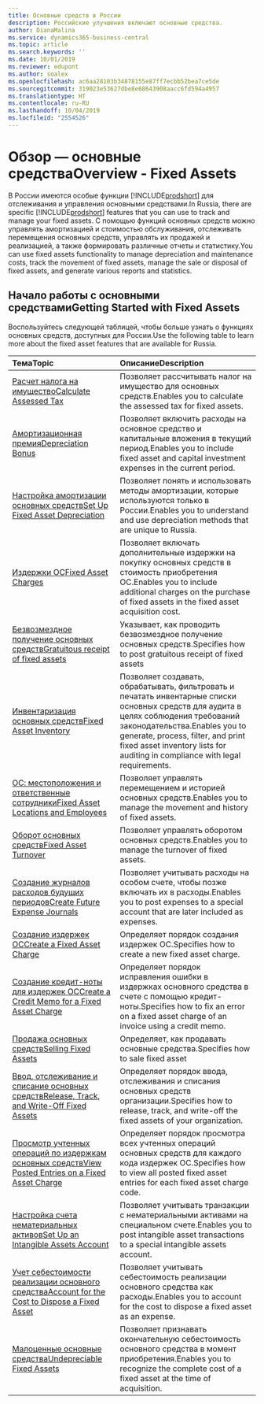 ```yaml
---
title: Основные средств в России
description: Российские улучшения включают основные средства.
author: DianaMalina
ms.service: dynamics365-business-central
ms.topic: article
ms.search.keywords: ''
ms.date: 10/01/2019
ms.reviewer: edupont
ms.author: soalex
ms.openlocfilehash: ac6aa28103b34878155e87ff7ecbb52bea7ce5de
ms.sourcegitcommit: 319023e53627dbe8e68643908aacc6fd594a4957
ms.translationtype: HT
ms.contentlocale: ru-RU
ms.lasthandoff: 10/04/2019
ms.locfileid: "2554526"
---
```

# <a name="overview---fixed-assets"></a><span data-ttu-id="1bfa4-103">Обзор — основные средства</span><span class="sxs-lookup"><span data-stu-id="1bfa4-103">Overview - Fixed Assets</span></span>

<span data-ttu-id="1bfa4-104">В России имеются особые функции [!INCLUDE[prodshort](../../includes/prodshort.md)] для отслеживания и управления основными средствами.</span><span class="sxs-lookup"><span data-stu-id="1bfa4-104">In Russia, there are specific [!INCLUDE[prodshort](../../includes/prodshort.md)] features that you can use to track and manage your fixed assets.</span></span> <span data-ttu-id="1bfa4-105">С помощью функций основных средств можно управлять амортизацией и стоимостью обслуживания, отслеживать перемещения основных средств, управлять их продажей и реализацией, а также формировать различные отчеты и статистику.</span><span class="sxs-lookup"><span data-stu-id="1bfa4-105">You can use fixed assets functionality to manage depreciation and maintenance costs, track the movement of fixed assets, manage the sale or disposal of fixed assets, and generate various reports and statistics.</span></span>

## <a name="getting-started-with-fixed-assets"></a><span data-ttu-id="1bfa4-106">Начало работы с основными средствами</span><span class="sxs-lookup"><span data-stu-id="1bfa4-106">Getting Started with Fixed Assets</span></span>

<span data-ttu-id="1bfa4-107">Воспользуйтесь следующей таблицей, чтобы больше узнать о функциях основных средств, доступных для России.</span><span class="sxs-lookup"><span data-stu-id="1bfa4-107">Use the following table to learn more about the fixed asset features that are available for Russia.</span></span>


| <span data-ttu-id="1bfa4-108">Тема</span><span class="sxs-lookup"><span data-stu-id="1bfa4-108">Topic</span></span>                                                     | <span data-ttu-id="1bfa4-109">Описание</span><span class="sxs-lookup"><span data-stu-id="1bfa4-109">Description</span></span>                                                  |
| :-------------------------------------------------------- | :----------------------------------------------------------- |
| [<span data-ttu-id="1bfa4-110">Расчет налога на имущество</span><span class="sxs-lookup"><span data-stu-id="1bfa4-110">Calculate Assessed Tax</span></span>](How-to-Calculate-Assessed-Tax.md)                        | <span data-ttu-id="1bfa4-111">Позволяет рассчитывать налог на имущество для основных средств.</span><span class="sxs-lookup"><span data-stu-id="1bfa4-111">Enables you to calculate the assessed tax for fixed assets.</span></span>  |
| [<span data-ttu-id="1bfa4-112">Амортизационная премия</span><span class="sxs-lookup"><span data-stu-id="1bfa4-112">Depreciation Bonus</span></span>](Depreciation-Bonus.md)                                    | <span data-ttu-id="1bfa4-113">Позволяет включить расходы на основное средство и капитальные вложения в текущий период.</span><span class="sxs-lookup"><span data-stu-id="1bfa4-113">Enables you to include fixed asset and capital investment expenses in the current period.</span></span> |
| [<span data-ttu-id="1bfa4-114">Настройка амортизации основных средств</span><span class="sxs-lookup"><span data-stu-id="1bfa4-114">Set Up Fixed Asset Depreciation</span></span>](../../fa-how-setup-depreciation.md)               | <span data-ttu-id="1bfa4-115">Позволяет понять и использовать методы амортизации, которые используются только в России.</span><span class="sxs-lookup"><span data-stu-id="1bfa4-115">Enables you to understand and use depreciation methods that are unique to Russia.</span></span> |
| [<span data-ttu-id="1bfa4-116">Издержки ОС</span><span class="sxs-lookup"><span data-stu-id="1bfa4-116">Fixed Asset Charges</span></span>](Fixed-Asset-Charges.md)                                   | <span data-ttu-id="1bfa4-117">Позволяет включать дополнительные издержки на покупку основных средств в стоимость приобретения ОС.</span><span class="sxs-lookup"><span data-stu-id="1bfa4-117">Enables you to include additional charges on the purchase of fixed assets in the fixed asset acquisition cost.</span></span> |
|[<span data-ttu-id="1bfa4-118">Безвозмездное получение основных средств</span><span class="sxs-lookup"><span data-stu-id="1bfa4-118">Gratuitous receipt of fixed assets</span></span>](Gratuitous-receipt-of-fixed-assets.md)| <span data-ttu-id="1bfa4-119">Указывает, как проводить безвозмездное получение основных средств.</span><span class="sxs-lookup"><span data-stu-id="1bfa4-119">Specifies how to post gratuitous receipt of fixed assets</span></span>|
| [<span data-ttu-id="1bfa4-120">Инвентаризация основных средств</span><span class="sxs-lookup"><span data-stu-id="1bfa4-120">Fixed Asset Inventory</span></span>](Fixed-Asset-Inventory.md)                                 | <span data-ttu-id="1bfa4-121">Позволяет создавать, обрабатывать, фильтровать и печатать инвентарные списки основных средств для аудита в целях соблюдения требований законодательства.</span><span class="sxs-lookup"><span data-stu-id="1bfa4-121">Enables you to generate, process, filter, and print fixed asset inventory lists for auditing in compliance with legal requirements.</span></span> |
| [<span data-ttu-id="1bfa4-122">ОС: местоположения и ответственные сотрудники</span><span class="sxs-lookup"><span data-stu-id="1bfa4-122">Fixed Asset Locations and Employees</span></span>](Fixed-Asset-Locations-and-Employees.md)                   | <span data-ttu-id="1bfa4-123">Позволяет управлять перемещением и историей основных средств.</span><span class="sxs-lookup"><span data-stu-id="1bfa4-123">Enables you to manage the movement and history of fixed assets.</span></span> |
| [<span data-ttu-id="1bfa4-124">Оборот основных средств</span><span class="sxs-lookup"><span data-stu-id="1bfa4-124">Fixed Asset Turnover</span></span>](Fixed-Asset-Turnover.md)                                  | <span data-ttu-id="1bfa4-125">Позволяет управлять оборотом основных средств.</span><span class="sxs-lookup"><span data-stu-id="1bfa4-125">Enables you to manage the turnover of fixed assets.</span></span>          |
| [<span data-ttu-id="1bfa4-126">Создание журналов расходов будущих периодов</span><span class="sxs-lookup"><span data-stu-id="1bfa4-126">Create Future Expense Journals</span></span>](How-to-Create-Future-Expense-Journals.md)                | <span data-ttu-id="1bfa4-127">Позволяет учитывать расходы на особом счете, чтобы позже включать их в расходы.</span><span class="sxs-lookup"><span data-stu-id="1bfa4-127">Enables you to post expenses to a special account that are later included as expenses.</span></span> |
| [<span data-ttu-id="1bfa4-128">Создание издержек ОС</span><span class="sxs-lookup"><span data-stu-id="1bfa4-128">Create a Fixed Asset Charge</span></span>](How-to-Create-a-Fixed-Asset-Charge.md)                   | <span data-ttu-id="1bfa4-129">Определяет порядок создания издержек ОС.</span><span class="sxs-lookup"><span data-stu-id="1bfa4-129">Specifies how to create a new fixed asset charge.</span></span>            |
| [<span data-ttu-id="1bfa4-130">Создание кредит-ноты для издержек ОС</span><span class="sxs-lookup"><span data-stu-id="1bfa4-130">Create a Credit Memo for a Fixed Asset Charge</span></span>](How-to-Create-a-Credit-Memo-for-a-Fixed-Asset-Charge.md) | <span data-ttu-id="1bfa4-131">Определяет порядок исправления ошибки в издержках основного средства в счете с помощью кредит-ноты.</span><span class="sxs-lookup"><span data-stu-id="1bfa4-131">Specifies how to fix an error on a fixed asset charge of an invoice using a credit memo.</span></span> |
|[<span data-ttu-id="1bfa4-132">Продажа основных средств</span><span class="sxs-lookup"><span data-stu-id="1bfa4-132">Selling Fixed Assets</span></span>](Sale-of-fixed-assets.md)|<span data-ttu-id="1bfa4-133">Определяет, как продавать основные средства.</span><span class="sxs-lookup"><span data-stu-id="1bfa4-133">Specifies how to sale fixed asset</span></span>|
| [<span data-ttu-id="1bfa4-134">Ввод, отслеживание и списание основных средств</span><span class="sxs-lookup"><span data-stu-id="1bfa4-134">Release, Track, and Write-Off Fixed Assets</span></span>](How-to-Release-Track-Write-Off-Fixed-Assets.md)    | <span data-ttu-id="1bfa4-135">Определяет порядок ввода, отслеживания и списания основных средств организации.</span><span class="sxs-lookup"><span data-stu-id="1bfa4-135">Specifies how to release, track, and write-off the fixed assets of your organization.</span></span> |
| [<span data-ttu-id="1bfa4-136">Просмотр учтенных операций по издержкам основных средств</span><span class="sxs-lookup"><span data-stu-id="1bfa4-136">View Posted Entries on a Fixed Asset Charge</span></span>](How-to-View-Posted-Entries-on-a-Fixed-Asset-Charge.md)   | <span data-ttu-id="1bfa4-137">Определяет порядок просмотра всех учтенных операций основных средств для каждого кода издержек ОС.</span><span class="sxs-lookup"><span data-stu-id="1bfa4-137">Specifies how to view all posted fixed asset entries for each fixed asset charge code.</span></span> |
| [<span data-ttu-id="1bfa4-138">Настройка счета нематериальных активов</span><span class="sxs-lookup"><span data-stu-id="1bfa4-138">Set Up an Intangible Assets Account</span></span>](How-to-Set-Up-an-Intangible-Assets-Account.md)           | <span data-ttu-id="1bfa4-139">Позволяет учитывать транзакции с нематериальными активами на специальном счете.</span><span class="sxs-lookup"><span data-stu-id="1bfa4-139">Enables you to post intangible asset transactions to a special intangible assets account.</span></span> |
| [<span data-ttu-id="1bfa4-140">Учет себестоимости реализации основного средства</span><span class="sxs-lookup"><span data-stu-id="1bfa4-140">Account for the Cost to Dispose a Fixed Asset</span></span>](How-to-Account-for-the-Cost-to-Dispose-a-Fixed-Asset.md) | <span data-ttu-id="1bfa4-141">Позволяет учитывать себестоимость реализации основного средства как расходы.</span><span class="sxs-lookup"><span data-stu-id="1bfa4-141">Enables you to account for the cost to dispose a fixed asset as an expense.</span></span> |
| [<span data-ttu-id="1bfa4-142">Малоценные основные средства</span><span class="sxs-lookup"><span data-stu-id="1bfa4-142">Undepreciable Fixed Assets</span></span>](Undepreciable-Fixed-Assets.md)                            | <span data-ttu-id="1bfa4-143">Позволяет признавать окончательную себестоимость основного средства в момент приобретения.</span><span class="sxs-lookup"><span data-stu-id="1bfa4-143">Enables you to recognize the complete cost of a fixed asset at the time of acquisition.</span></span> |
